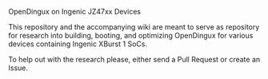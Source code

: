 OpenDingux on Ingenic JZ47xx Devices

This repository and the accompanying wiki are meant to serve as repository for research into building, booting, and optimizing OpenDingux for various devices containing Ingenic XBurst 1 SoCs.

To help out with the research please, either send a Pull Request or create an Issue.
